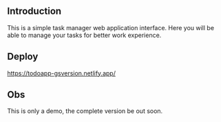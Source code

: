 ## Introduction
This is a simple task manager web application interface. Here you will be able to manage your tasks for better work experience.

## Deploy
https://todoapp-gsversion.netlify.app/

## Obs
This is only a demo, the complete version be out soon.
